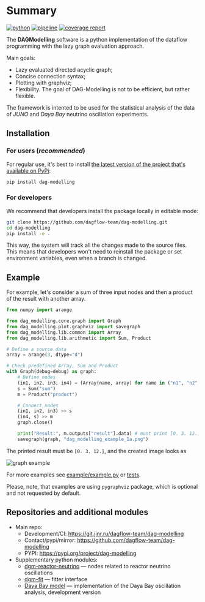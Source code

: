 # Summary

[![python](https://img.shields.io/badge/python-3.11-purple.svg)](https://www.python.org/)
[![pipeline](https://git.jinr.ru/dagflow-team/dag-modelling/badges/master/pipeline.svg)](https://git.jinr.ru/dagflow-team/dag-modelling/commits/master)
[![coverage report](https://git.jinr.ru/dagflow-team/dag-modelling/badges/master/coverage.svg)](https://git.jinr.ru/dagflow-team/dag-modelling/-/commits/master)
<!--- Uncomment here after adding docs!
[![pages](https://img.shields.io/badge/pages-link-white.svg)](http://dagflow-team.pages.jinr.ru/dag-modelling)
-->

The **DAGModelling** software is a python implementation of the dataflow programming with the lazy graph evaluation approach.

Main goals:
*  Lazy evaluated directed acyclic graph;
*  Concise connection syntax;
*  Plotting with graphviz;
*  Flexibility. The goal of DAG-Modelling is not to be efficient, but rather flexible.

The framework is intented to be used for the statistical analysis of the data of *JUNO* and *Daya Bay* neutrino oscillation experiments.

## Installation

### For users (*recommended*)

For regular use, it's best to install [the latest version of the project that's available on PyPi](https://pypi.org/project/dag-modelling/):
```bash
pip install dag-modelling
```

### For developers

We recommend that developers install the package locally in editable mode:
```bash
git clone https://github.com/dagflow-team/dag-modelling.git
cd dag-modelling
pip install -e .
```
This way, the system will track all the changes made to the source files. This means that developers won't need to reinstall the package or set environment variables, even when a branch is changed.

## Example

For example, let's consider a sum of three input nodes and then a product of the result with another array.

```python
from numpy import arange

from dag_modelling.core.graph import Graph
from dag_modelling.plot.graphviz import savegraph
from dag_modelling.lib.common import Array
from dag_modelling.lib.arithmetic import Sum, Product

# Define a source data
array = arange(3, dtype="d")

# Check predefined Array, Sum and Product
with Graph(debug=debug) as graph:
    # Define nodes
    (in1, in2, in3, in4) = (Array(name, array) for name in ("n1", "n2", "n3", "n4"))
    s = Sum("sum")
    m = Product("product")

    # Connect nodes
    (in1, in2, in3) >> s
    (in4, s) >> m
    graph.close()

    print("Result:", m.outputs["result"].data) # must print [0. 3. 12.]
    savegraph(graph, "dag_modelling_example_1a.png")
```
The printed result must be `[0. 3. 12.]`, and the created image looks as

![graph example](example/dag_modelling_example_1a.png)


For more examples see [example/example.py](example/example.py) or [tests](tests).

Please, note, that examples are using `pygraphviz` package, which is optional and not requested by default.

## Repositories and additional modules

- Main repo:
    * Development/CI: https://git.jinr.ru/dagflow-team/dag-modelling
    * Contact/pypi/mirror: https://github.com/dagflow-team/dag-modelling
    * PYPI: https://pypi.org/project/dag-modelling
- Supplementary python modules:
    * [dgm-reactor-neutrino](https://github.com/dagflow-team/dgm-reactor-neutrino) — nodes related to reactor neutrino oscillations
    * [dgm-fit](https://github.com/dagflow-team/dgm-fit) — fitter interface
    * [Daya Bay model](https://github.com/dagflow-team/dgm-dayabay-dev) — implementation of the Daya Bay oscillation analysis, development version


